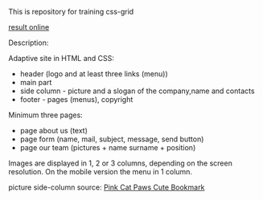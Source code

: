 This is repository for training css-grid 

[result online](https://sleepy-sands-82107.herokuapp.com/index.html)

Description:

Adaptive site in HTML and CSS:

- header (logo and at least three links (menu))
- main part
- side column - picture and a slogan of the company,name and contacts
- footer - pages (menus), copyright

Minimum three pages:
- page about us (text)
- page form (name, mail, subject, message, send button)
- page our team (pictures + name surname + position)

Images are displayed in 1, 2 or 3 columns, depending on the screen resolution.
On the mobile version the menu in 1 column.


picture side-column source:
[Pink Cat Paws Cute Bookmark](https://www.canva.com/)